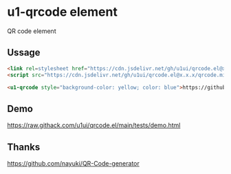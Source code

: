 # u1-qrcode element
QR code element

## Ussage

```html
<link rel=stylesheet href="https://cdn.jsdelivr.net/gh/u1ui/qrcode.el@x.x.x/qrcode.css">
<script src="https://cdn.jsdelivr.net/gh/u1ui/qrcode.el@x.x.x/qrcode.min.js" type=module></script>

<u1-qrcode style="background-color: yellow; color: blue">https://github.com/u1ui/u1</u1-qrcode>
```

## Demo
https://raw.githack.com/u1ui/qrcode.el/main/tests/demo.html  

## Thanks
https://github.com/nayuki/QR-Code-generator
